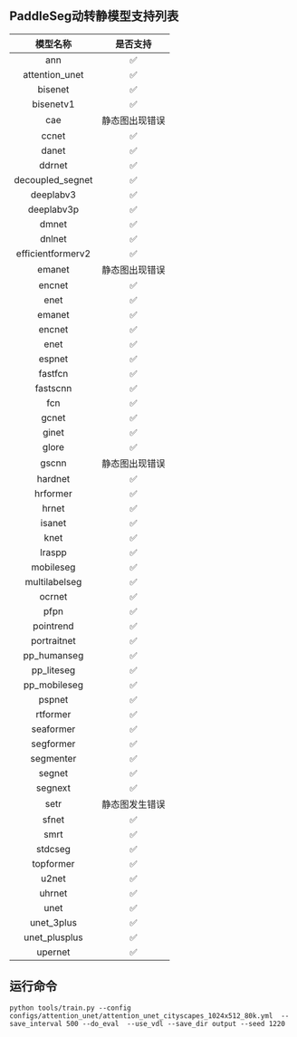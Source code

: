## PaddleSeg动转静模型支持列表

|     模型名称      | 是否支持 |
| :---------------: | :------: |
|        ann        |    ✅     |
|  attention_unet   |      ✅     |
|      bisenet      |   ✅     |
|     bisenetv1     |     ✅     |
|        cae        |    静态图出现错误       |
|       ccnet       |     ✅     |
|       danet       |     ✅     |
|      ddrnet       |      ✅     |
| decoupled_segnet  |      ✅     |
|     deeplabv3     |    ✅     |
|    deeplabv3p     |     ✅     |
|       dmnet       |   ✅     |
|      dnlnet       |  ✅     |
| efficientformerv2 |   ✅     |
|      emanet       |   静态图出现错误      |
|      encnet       |    ✅     |
|       enet        |     ✅     |
|      emanet       |      ✅     |
|      encnet       |  ✅     |
|       enet        |  ✅     |
|      espnet       |  ✅     |
|      fastfcn      |    ✅     |
|     fastscnn      |    ✅     |
|        fcn        |  ✅     |
|       gcnet       |     ✅     |
|       ginet       |    ✅     |
|       glore       |    ✅     |
|       gscnn       |  静态图出现错误        |
|      hardnet      |    ✅     |
|     hrformer      |     ✅     |
|       hrnet       |    ✅     |
|      isanet       |     ✅     |
|       knet        |     ✅     |
|      lraspp       |     ✅     |
|     mobileseg     |       ✅     |
|   multilabelseg   |       ✅     |
|      ocrnet       |      ✅     |
|       pfpn        |      ✅     |
|     pointrend     |    ✅     |
|    portraitnet    |      ✅     |
|    pp_humanseg    |     ✅     |
|    pp_liteseg     |       ✅     |
|   pp_mobileseg    |      ✅     |
|      pspnet       |      ✅     |
|     rtformer      |      ✅     |
|     seaformer     |    ✅     |
|     segformer     |      ✅     |
|     segmenter     |     ✅     |
|      segnet       |      ✅     |
|      segnext      |       ✅     |
|       setr        |    静态图发生错误    | 
|       sfnet       |   ✅     |
|       smrt        |   ✅     |
|      stdcseg      |  ✅     |
|     topformer     |      ✅     |
|       u2net       |     ✅     |
|      uhrnet       |     ✅     |
|       unet        |     ✅     |
|    unet_3plus     |     ✅     |
|   unet_plusplus   |    ✅     |
|      upernet      |       ✅     |

## 运行命令
```shell
python tools/train.py --config configs/attention_unet/attention_unet_cityscapes_1024x512_80k.yml  --save_interval 500 --do_eval  --use_vdl --save_dir output --seed 1220
```
